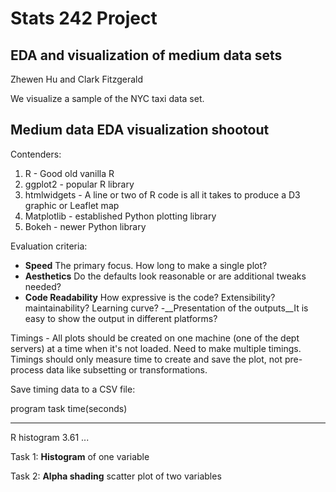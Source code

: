 # Stats 242 Project

## EDA and visualization of medium data sets

Zhewen Hu and Clark Fitzgerald

We visualize a sample of the NYC taxi data set.

## Medium data EDA visualization shootout

Contenders: 

1. R - Good old vanilla R
2. ggplot2 - popular R library
3. htmlwidgets - A line or two of R code is all it takes to produce a D3 graphic or Leaflet map
4. Matplotlib - established Python plotting library
5. Bokeh - newer Python library

Evaluation criteria:

- __Speed__ The primary focus. How long to make a single plot?
- __Aesthetics__ Do the defaults look reasonable or are additional tweaks
  needed?
- __Code Readability__ How expressive is the code? Extensibility?
  maintainability? Learning curve?
-__Presentation of the outputs__It is easy to show the output in different platforms?

Timings - All plots should be created on one machine 
(one of the dept servers) at a time when it's not loaded. Need to make
multiple timings. Timings should only measure time to create and save the
plot, not pre-process data like subsetting or transformations.

Save timing data to a CSV file:

program     task        time(seconds)
-------     ----        ----
R           histogram   3.61
...


Task 1: __Histogram__ of one variable

Task 2: __Alpha shading__ scatter plot of two variables


